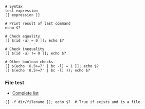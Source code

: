 ---
---

```shell
# Syntax
test expression
[[ expression ]]

# Print result of last command
echo $?

# Check equality
[[ $(id -u) = 0 ]]; echo $?

# Check inequality
[[ $(id -u) != 0 ]]; echo $?

# Other boolean checks
[[ $(echo '8.5>=7' | bc -l) = 1 ]]; echo $?
(( $(echo '8.5>=7' | bc -l) )); echo $?
```

### File test
- [Complete list](https://www.cyberciti.biz/tips/find-out-if-file-exists-with-conditional-expressions.html)


```shell
[[ -f dir/filename ]]; echo $?  # True if exists and is a file
```
